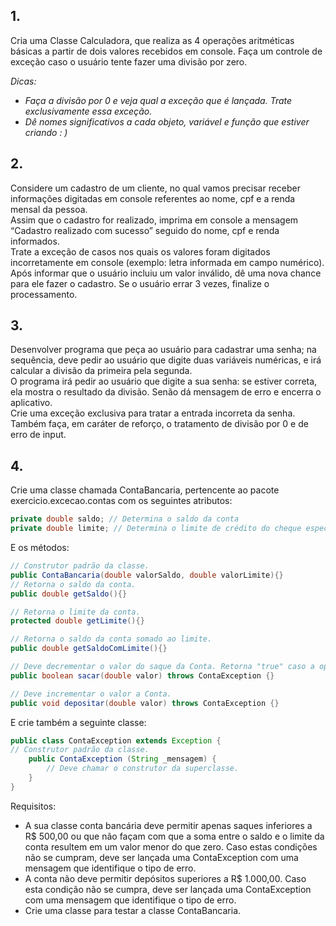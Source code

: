 ## 1.
Cria uma Classe Calculadora, que realiza as 4 operações aritméticas básicas a partir de dois valores recebidos em console. Faça um controle de exceção caso o usuário tente fazer uma divisão por zero.

_Dicas:_
- _Faça a divisão por 0 e veja qual a exceção que é lançada. Trate exclusivamente essa exceção._
- _Dê nomes significativos a cada objeto, variável e função que estiver criando : )_

## 2. 
Considere um cadastro de um cliente, no qual vamos precisar receber informações digitadas em console referentes ao nome, cpf e a renda mensal da pessoa.
<br>Assim que o cadastro for realizado, imprima em console a mensagem “Cadastro realizado com sucesso” seguido do nome, cpf e renda informados.
<br>Trate a exceção de casos nos quais os valores foram digitados incorretamente em console (exemplo: letra informada em campo numérico).
<br>Após informar que o usuário incluiu um valor inválido, dê uma nova chance para ele fazer o cadastro. Se o usuário errar 3 vezes, finalize o processamento.

## 3. 
Desenvolver programa que peça ao usuário para cadastrar uma senha; na sequência, deve pedir ao usuário que digite duas variáveis numéricas, e irá calcular a divisão da primeira pela segunda.
<br>O programa irá pedir ao usuário que digite a sua senha: se estiver correta, ela mostra o resultado da divisão. Senão dá mensagem de erro e encerra o aplicativo.
<br>Crie uma exceção exclusiva para tratar a entrada incorreta da senha.
<br>Também faça, em caráter de reforço, o tratamento de divisão por 0 e de erro de input.

## 4. 
Crie uma classe chamada ContaBancaria, pertencente ao pacote exercicio.excecao.contas com os seguintes atributos:
```java
private double saldo; // Determina o saldo da conta
private double limite; // Determina o limite de crédito do cheque especial
```
E os métodos:
```java
// Construtor padrão da classe.
public ContaBancaria(double valorSaldo, double valorLimite){}
// Retorna o saldo da conta.
public double getSaldo(){}

// Retorna o limite da conta.
protected double getLimite(){}

// Retorna o saldo da conta somado ao limite.
public double getSaldoComLimite(){}

// Deve decrementar o valor do saque da Conta. Retorna "true" caso a operação tenha sido bem sucedida, ou seja, a conta possui este valor (lembre-se de considerar o limite).
public boolean sacar(double valor) throws ContaException {}

// Deve incrementar o valor a Conta.
public void depositar(double valor) throws ContaException {}
```
E crie também a seguinte classe:
```java
public class ContaException extends Exception {
// Construtor padrão da classe.
    public ContaException (String _mensagem) {
        // Deve chamar o construtor da superclasse.
    }
}
```
Requisitos:
- A sua classe conta bancária deve permitir apenas saques inferiores a R$ 500,00 ou que não façam com que a soma entre o saldo e o limite da conta resultem em um valor menor do que zero. Caso estas condições não se cumpram, deve ser lançada uma ContaException com uma mensagem que identifique o tipo de erro.
- A conta não deve permitir depósitos superiores a R$ 1.000,00. Caso esta condição não se cumpra, deve ser lançada uma ContaException com uma mensagem que identifique o tipo de erro.
- Crie uma classe para testar a classe ContaBancaria.
